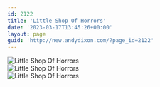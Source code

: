 ```yaml
---
id: 2122
title: 'Little Shop Of Horrors'
date: '2023-03-17T13:45:26+00:00'
layout: page
guid: 'http://new.andydixon.com/?page_id=2122'
---
```


![Little Shop Of Horrors](https://i0.wp.com/assets.g8x2.ldn.idrivee2-23.com/posters/Little%20Shop%20Of%20Horrors%2001.jpg?w=1200&ssl=1 "Little Shop Of Horrors")  
![Little Shop Of Horrors](https://i0.wp.com/assets.g8x2.ldn.idrivee2-23.com/posters/Little%20Shop%20Of%20Horrors%2002.jpg?w=1200&ssl=1 "Little Shop Of Horrors")  
![Little Shop Of Horrors](https://i0.wp.com/assets.g8x2.ldn.idrivee2-23.com/posters/Little%20Shop%20Of%20Horrors%2003.jpg?w=1200&ssl=1 "Little Shop Of Horrors")